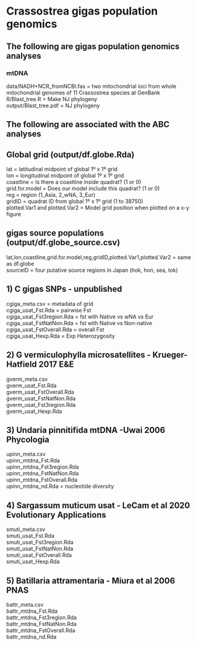 # Crassostrea gigas population genomics

## The following are gigas population genomics analyses

### mtDNA 
data/NADH+NCR_fromNCBI.fas = two mitochondrial loci from whole mitochondrial genomes of 11 Crassostrea species at GenBank  
R/Blast_tree.R = Make NJ phylogeny  
output/Blast_tree.pdf = NJ phylogeny  

## The following are associated with the ABC analyses  
## Global grid (output/df.globe.Rda)  
lat = latitudinal midpoint of global 1º x 1º grid  
lon = longitudinal midpoint of global 1º x 1º grid  
coastline = Is there a coastline inside quadrat? (1 or 0)  
grid.for.model = Does our model include this quadrat? (1 or 0)  
reg = region (1_Asia, 2_wNA, 3_Eur)  
gridID = quadrat ID from global 1º x 1º grid (1 to 38750)  
plotted.Var1 and plotted.Var2 = Model grid position when plotted on a x-y figure    

## gigas source populations  (output/df.globe_source.csv)  
lat,lon,coastline,grid.for.model,reg,gridID,plotted.Var1,plotted.Var2 = same as df.globe    
sourceID = four putative source regions in Japan (hok, hon, sea, tok)  

## 1) C gigas SNPs - unpublished  
cgiga_meta.csv = metadata of grid    
cgiga_usat_Fst.Rda = pairwise Fst    
cgiga_usat_Fst3region.Rda = fst with Native vs wNA vs Eur    
cgiga_usat_FstNatNon.Rda = fst with Native vs Non-native    
cgiga_usat_FstOverall.Rda = overall Fst      
cgiga_usat_Hexp.Rda = Exp Heterozygosity    

## 2) G vermiculophylla microsatellites - Krueger-Hatfield 2017 E&E
gverm_meta.csv   
gverm_usat_Fst.Rda  
gverm_usat_FstOverall.Rda  
gverm_usat_FstNatNon.Rda  
gverm_usat_Fst3region.Rda  
gverm_usat_Hexp.Rda  

## 3) Undaria pinnitifida mtDNA  -Uwai 2006 Phycologia  
upinn_meta.csv  
upinn_mtdna_Fst.Rda  
upinn_mtdna_Fst3region.Rda  
upinn_mtdna_FstNatNon.Rda  
upinn_mtdna_FstOverall.Rda  
upinn_mtdna_nd.Rda = nucleotide diversity    

## 4) Sargassum muticum usat - LeCam et al 2020 Evolutionary Applications
smuti_meta.csv  
smuti_usat_Fst.Rda  
smuti_usat_Fst3region.Rda  
smuti_usat_FstNatNon.Rda  
smuti_usat_FstOverall.Rda  
smuti_usat_Hexp.Rda  

## 5) Batillaria attramentaria - Miura et al 2006 PNAS  
battr_meta.csv  
battr_mtdna_Fst.Rda  
battr_mtdna_Fst3region.Rda  
battr_mtdna_FstNatNon.Rda  
battr_mtdna_FstOverall.Rda  
battr_mtdna_nd.Rda  






